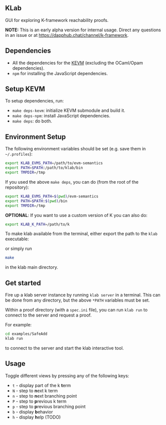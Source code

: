 ## KLab

GUI for exploring K-framework reachability proofs.

**NOTE:** This is an early alpha version for internal usage.
Direct any questions in an issue or at <https://dapphub.chat/channel/k-framework>.

## Dependencies

-   All the dependencies for the [KEVM](https://github.com/kframework/evm-semantics) (excluding the OCaml/Opam dependencies).
-   `npm` for installing the JavaScript dependencies.

## Setup KEVM

To setup dependencies, run:

-   `make deps-kevm`: initialize KEVM submodule and build it.
-   `make deps-npm`: install JavaScript dependencies.
-   `make deps`: do both.

## Environment Setup

The following environment variables should be set (e.g. save them in `~/.profiles`):

```sh
export KLAB_EVMS_PATH=/path/to/evm-semantics
export PATH=$PATH:/path/to/klab/bin
export TMPDIR=/tmp
```

If you used the above `make deps`, you can do (from the root of the repository):

```sh
export KLAB_EVMS_PATH=$(pwd)/evm-semantics
export PATH=$PATH:$(pwd)/bin
export TMPDIR=/tmp
```

**OPTIONAL**: If you want to use a custom version of K you can also do:

```sh
export KLAB_K_PATH=/path/to/k
```

To make klab available from the terminal, either export the path to the `klab` executable:

or simply run 

```sh
make
```

in the klab main directory.

## Get started

Fire up a klab server instance by running `klab server` in a terminal.
This can be done from any directory, but the above `*PATH` variables must be set.

Within a proof directory (with a `spec.ini` file), you can run `klab run` to connect to the server and request a proof.

For example:

```sh
cd examples/SafeAdd
klab run
```
to connect to the server and start the klab interactive tool.

## Usage

Toggle different views by pressing any of the following keys:

* `t` - display part of the k **t**erm
* `N` - step to **n**ext k term
* `n` - step to **n**ext branching point
* `P` - step to **p**revious k term
* `p` - step to **p**revious branching point
* `b` - display **b**ehavior
* `h` - display **h**elp (TODO)
